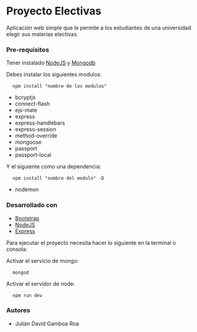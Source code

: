 <h1>Proyecto Electivas</h1>
<p>Aplicación web simple que le permite a los estudiantes de una universidad elegir sus materias electivas.</p>
<h3>Pre-requisitos</h3>
<p>Tener instalado <a href="https://nodejs.org/es/">NodeJS</a> y <a href="https://www.mongodb.com/download-center/community">Mongodb</a></p>
<p>Debes instalar los siguientes modulos:</p>
<pre>
  <code>npm install "nombre de los modulos"</code>
</pre>
<ul>
  <li>bcryptjs</li>
  <li>connect-flash</li>
  <li>ejs-mate</li>
  <li>express</li>
  <li>express-handlebars</li>
  <li>express-session</li>
  <li>method-override</li>
  <li>mongoose</li>
  <li>passport</li>
  <li>passport-local</li>
</ul>
<p>Y el siguiente como una dependencia:</p>
<pre>
  <code>npm install "nombre del modulo" -D</code>
</pre>
<ul>
  <li>nodemon</li>
</ul>

<h3>Desarrollado con</h3>
<ul>
  <li><a href="https://getbootstrap.com/">Bootstrap</a> </li>
  <li><a href="https://nodejs.org/es/">NodeJS</a> </li>
  <li><a href="https://expressjs.com/es/">Express</a></li>
</ul>

<p>Para ejecutar el proyecto necesita hacer lo siguiente en la terminal o consola:</p>
<p>Activar el servicio de mongo:</p>
<pre>
  <code>mongod</code>
</pre>
<p>Activar el servidor de node:</p>
<pre>
  <code>npm run dev</code>
</pre>
<h3>Autores</h3>
<ul>
  <li>Julián David Gamboa Roa</li>
</ul>
